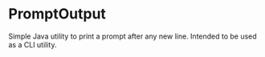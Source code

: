 # PromptOutput
Simple Java utility to print a prompt after any new line. Intended to be used as a CLI utility.

